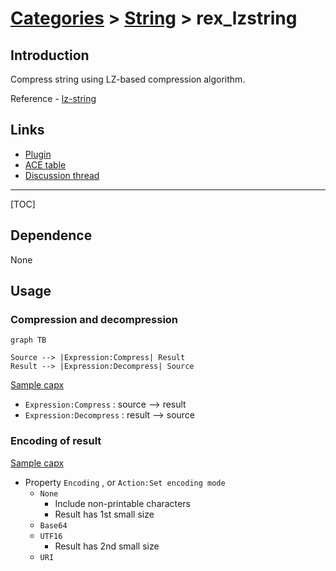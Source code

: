 # [Categories](categories.index.html) > [String](string.index.html) > rex_lzstring

## Introduction

Compress string using LZ-based compression algorithm.

Reference - [lz-string](https://github.com/pieroxy/lz-string)

## Links

- [Plugin](https://rexrainbow.github.io/C2RexDoc/repo/rex_lzstring.7z)
- [ACE table](https://rexrainbow.github.io/C2RexDoc/c2rexpluginsACE/plugin_rex_lzstring.html)
- [Discussion thread](https://www.scirra.com/forum/plugin-lz-string-string-compression_t111122)


----

[TOC]

## Dependence

None

## Usage

### Compression and decompression

```mermaid
graph TB

Source --> |Expression:Compress| Result
Result --> |Expression:Decompress| Source
```

[Sample capx](https://1drv.ms/u/s%21Am5HlOzVf0kHhRtamWc-9R_WY0nN)

- `Expression:Compress` : source --> result
- `Expression:Decompress` : result --> source

### Encoding of result

[Sample capx](https://1drv.ms/u/s!Am5HlOzVf0kHlSw__xS8r6Et_wHg)

- Property `Encoding` , or `Action:Set encoding mode`
  - `None`
    - Include non-printable characters
    - Result has 1st small size
  - `Base64`
  - `UTF16`
    - Result has 2nd small size
  - `URI`